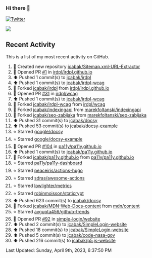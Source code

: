 ### Hi there 👋

[![Twitter](https://img.shields.io/twitter/follow/jcabak?style=social)](https://twitter.com/intent/follow?screen_name=JCabak)

![](http://github-profile-summary-cards.vercel.app/api/cards/profile-details?username=jcabak&theme=github)

<!--
**jcabak/jcabak** is a ✨ _special_ ✨ repository because its `README.md` (this file) appears on your GitHub profile.

Here are some ideas to get you started:

- 🔭 I’m currently working on ...
- 🌱 I’m currently learning ...
- 👯 I’m looking to collaborate on ...
- 🤔 I’m looking for help with ...
- 💬 Ask me about ...
- 📫 How to reach me: ...
- 😄 Pronouns: ...
- ⚡ Fun fact: ...
-->
## Recent Activity

This is a list of my most recent activity on GitHub.

<!--RECENT_ACTIVITY:start-->
1. 📔 Created new repository [jcabak/Sitemap.xml-URL-Extractor](https://github.com/jcabak/Sitemap.xml-URL-Extractor)<br>
2. 💪 Opened PR [#1](https://github.com/irdpl/irdpl.github.io/pull/1) in [irdpl/irdpl.github.io](https://github.com/irdpl/irdpl.github.io)<br>
3. ⬆️ Pushed 1 commit(s) to [jcabak/irdpl](https://github.com/jcabak/irdpl)<br>
4. ⬆️ Pushed 1 commit(s) to [jcabak/irdpl-wcag](https://github.com/jcabak/irdpl-wcag)<br>
5. 🔱 Forked [jcabak/irdpl](https://github.com/jcabak/irdpl) from [irdpl/irdpl.github.io](https://github.com/irdpl/irdpl.github.io)<br>
6. 💪 Opened PR [#31](https://github.com/irdpl/wcag/pull/31) in [irdpl/wcag](https://github.com/irdpl/wcag)<br>
7. ⬆️ Pushed 1 commit(s) to [jcabak/irdpl-wcag](https://github.com/jcabak/irdpl-wcag)<br>
8. 🔱 Forked [jcabak/irdpl-wcag](https://github.com/jcabak/irdpl-wcag) from [irdpl/wcag](https://github.com/irdpl/wcag)<br>
9. 🔱 Forked [jcabak/indexingapi](https://github.com/jcabak/indexingapi) from [marekfoltanski/indexingapi](https://github.com/marekfoltanski/indexingapi)<br>
10. 🔱 Forked [jcabak/seo-zabijaka](https://github.com/jcabak/seo-zabijaka) from [marekfoltanski/seo-zabijaka](https://github.com/marekfoltanski/seo-zabijaka)<br>
11. ⬆️ Pushed 31 commit(s) to [jcabak/docsy](https://github.com/jcabak/docsy)<br>
12. ⬆️ Pushed 53 commit(s) to [jcabak/docsy-example](https://github.com/jcabak/docsy-example)<br>
13. ⭐ Starred [google/docsy](https://github.com/google/docsy)<br>
14. ⭐ Starred [google/docsy-example](https://github.com/google/docsy-example)<br>
15. 💪 Opened PR [#104](https://github.com/pa11y/pa11y.github.io/pull/104) in [pa11y/pa11y.github.io](https://github.com/pa11y/pa11y.github.io)<br>
16. ⬆️ Pushed 1 commit(s) to [jcabak/pa11y.github.io](https://github.com/jcabak/pa11y.github.io)<br>
17. 🔱 Forked [jcabak/pa11y.github.io](https://github.com/jcabak/pa11y.github.io) from [pa11y/pa11y.github.io](https://github.com/pa11y/pa11y.github.io)<br>
18. ⭐ Starred [pa11y/pa11y-dashboard](https://github.com/pa11y/pa11y-dashboard)<br>
19. ⭐ Starred [peaceiris/actions-hugo](https://github.com/peaceiris/actions-hugo)<br>
20. ⭐ Starred [sdras/awesome-actions](https://github.com/sdras/awesome-actions)<br>
21. ⭐ Starred [lowlighter/metrics](https://github.com/lowlighter/metrics)<br>
22. ⭐ Starred [robinmoisson/staticrypt](https://github.com/robinmoisson/staticrypt)<br>
23. ⬆️ Pushed 623 commit(s) to [jcabak/docsy](https://github.com/jcabak/docsy)<br>
24. 🔱 Forked [jcabak/MDN-Web-Docs-content](https://github.com/jcabak/MDN-Web-Docs-content) from [mdn/content](https://github.com/mdn/content)<br>
25. ⭐ Starred [avgupta456/github-trends](https://github.com/avgupta456/github-trends)<br>
26. 💪 Opened PR [#92](https://github.com/simple-login/website/pull/92) in [simple-login/website](https://github.com/simple-login/website)<br>
27. ⬆️ Pushed 2 commit(s) to [jcabak/SimpleLogin-website](https://github.com/jcabak/SimpleLogin-website)<br>
28. ⬆️ Pushed 18 commit(s) to [jcabak/SimpleLogin-website](https://github.com/jcabak/SimpleLogin-website)<br>
29. ⬆️ Pushed 5 commit(s) to [jcabak/code-nasa-gov](https://github.com/jcabak/code-nasa-gov)<br>
30. ⬆️ Pushed 216 commit(s) to [jcabak/p5.js-website](https://github.com/jcabak/p5.js-website)<br>
<!--RECENT_ACTIVITY:end-->

<!--RECENT_ACTIVITY:last_update-->
Last Updated: Sunday, April 9th, 2023, 6:37:50 PM
<!--RECENT_ACTIVITY:last_update_end-->
